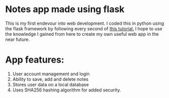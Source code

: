 # Notes app made using flask 
This is my first endevour into web development. I coded this in python using the flask framework by following every second of [this tutorial.](https://www.youtube.com/watch?v=dam0GPOAvVI) I hope to use the knowledge I gained from here to create my own useful web app in the near future.

# App features:
1) User account management and login
2) Ability to save, add and delete notes
3) Stores user data on a local database
4) Uses SHA256 hashing algorithm for added security.
